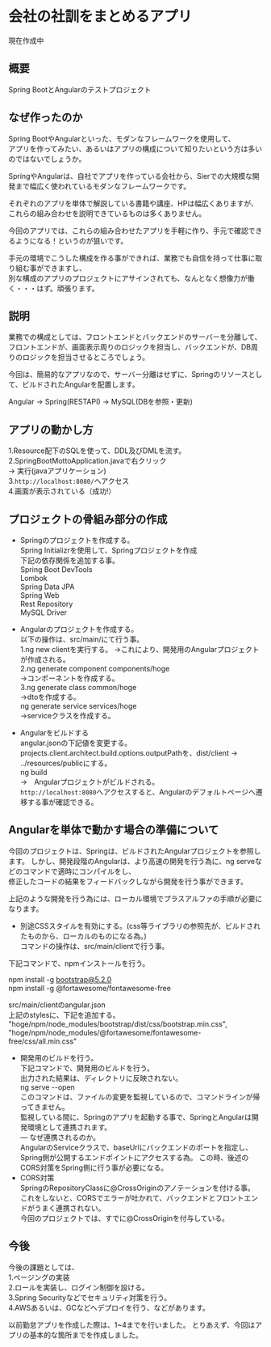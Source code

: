 # 会社の社訓をまとめるアプリ  
現在作成中
## 概要
Spring BootとAngularのテストプロジェクト

##  なぜ作ったのか
Spring BootやAngularといった、モダンなフレームワークを使用して、  
アプリを作ってみたい、あるいはアプリの構成について知りたいという方は多いのではないでしょうか。

SpringやAngularは、自社でアプリを作っている会社から、Sierでの大規模な開発まで幅広く使われているモダンなフレームワークです。  
  
それぞれのアプリを単体で解説している書籍や講座、HPは幅広くありますが、  
これらの組み合わせを説明できているものは多くありません。  

今回のアプリでは、これらの組み合わせたアプリを手軽に作り、手元で確認できるようになる！というのが狙いです。  
  
手元の環境でこうした構成を作る事ができれば、業務でも自信を持って仕事に取り組む事ができますし、  
別な構成のアプリのプロジェクトにアサインされても、なんとなく想像力が働く・・・はず。頑張ります。  

##  説明
業務での構成としては、フロントエンドとバックエンドのサーバーを分離して、
フロントエンドが、画面表示周りのロジックを担当し、バックエンドが、DB周りのロジックを担当させるところでしょう。

今回は、簡易的なアプリなので、サーバー分離はせずに、Springのリソースとして、ビルドされたAngularを配置します。

Angular → Spring(RESTAPI) → MySQL(DBを参照・更新)


##  アプリの動かし方
1.Resource配下のSQLを使って、DDL及びDMLを流す。  
2.SpringBootMottoApplication.javaで右クリック  
→ 実行(javaアプリケーション)  
3.`http://localhost:8080/`へアクセス  
4.画面が表示されている（成功!）  
  
##  プロジェクトの骨組み部分の作成  
* Springのプロジェクトを作成する。  
Spring Initializrを使用して、Springプロジェクトを作成  
下記の依存関係を追加する事。  
Spring Boot DevTools  
Lombok  
Spring Data JPA  
Spring Web  
Rest Repository  
MySQL Driver  
  
* Angularのプロジェクトを作成する。  
以下の操作は、src/main/にて行う事。  
1.ng new clientを実行する。
→これにより、開発用のAngularプロジェクトが作成される。    
2.ng generate component components/hoge  
→コンポーネントを作成する。  
3.ng generate class common/hoge  
→dtoを作成する。  
ng generate service services/hoge  
→serviceクラスを作成する。  


* Angularをビルドする  
angular.jsonの下記値を変更する。  
projects.client.architect.build.options.outputPathを、dist/client → ../resources/publicにする。  
ng build  
→　Angularプロジェクトがビルドされる。  
`http://localhost:8080`へアクセスすると、Angularのデフォルトページへ遷移する事が確認できる。


##  Angularを単体で動かす場合の準備について
今回のプロジェクトは、Springは、ビルドされたAngularプロジェクトを参照します。
しかし、開発段階のAngularは、より高速の開発を行う為に、ng serveなどのコマンドで適時にコンパイルをし、  
修正したコードの結果をフィードバックしながら開発を行う事ができます。  
  
上記のような開発を行う為には、ローカル環境でプラスアルファの手順が必要になります。  
  
* 別途CSSスタイルを有効にする。(css等ライブラリの参照先が、ビルドされたものから、ローカルのものになる為。)  
コマンドの操作は、src/main/clientで行う事。  

下記コマンドで、npmインストールを行う。  
  
npm install -g bootstrap@5.2.0  
npm install -g @fortawesome/fontawesome-free  
  
src/main/clientのangular.json  
上記のstylesに、下記を追加する。  
"hoge/npm/node_modules/bootstrap/dist/css/bootstrap.min.css",  
"hoge/npm/node_modules/@fortawesome/fontawesome-free/css/all.min.css"   
  
* 開発用のビルドを行う。  
下記コマンドで、開発用のビルドを行う。  
出力された結果は、ディレクトリに反映されない。  
ng serve --open  
このコマンドは、ファイルの変更を監視しているので、コマンドラインが帰ってきません。  
監視している間に、Springのアプリを起動する事で、SpringとAngularは開発環境として連携されます。  
—
なぜ連携されるのか。  
AngularのServiceクラスで、baseUrlにバックエンドのポートを指定し、Spring側が公開するエンドポイントにアクセスする為。
この時、後述のCORS対策をSpring側に行う事が必要になる。
* CORS対策  
SpringのRepositoryClassに@CrossOriginのアノテーションを付ける事。  
これをしないと、CORSでエラーが吐かれて、バックエンドとフロントエンドがうまく連携されない。  
今回のプロジェクトでは、すでに@CrossOriginを付与している。
  
##  今後
今後の課題としては、  
1.ページングの実装  
2.ロールを実装し、ログイン制御を設ける。  
3.Spring Securityなどでセキュリティ対策を行う。  
4.AWSあるいは、GCなどへデプロイを行う、などがあります。  
  
以前勤怠アプリを作成した際は、1~4までを行いました。
とりあえず、今回はアプリの基本的な箇所までを作成しました。
